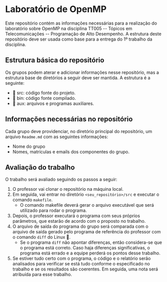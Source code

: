 # Laboratório de OpenMP
Este repositório contém as informações  necessárias para a realização do laboratório sobre OpenMP na disciplina TT005 -- Tópicos em Telecomunicações -- Programação de Alto Desempenho. A estrutura deste repositório deve ser usada como base para a entrega do 1º trabalho da disciplina.

## Estrutura básica do repositório
Os grupos podem aterar e adicionar informações nesse repositório, mas a estrutura base de diretórios a seguir deve ser mantida. A estrutura é a seguinte:
- :file_folder: src: código fonte do projeto.
- :file_folder: bin: código fonte compilado.
- :file_folder: aux: arquivos e programas auxiliares.

## Informações necessárias no repositório
Cada grupo deve providenciar, no diretório principal do repositório, um arquivo ``Readme.md`` com as seguintes informações:

- Nome do grupo
- Nomes, matrículas e emails dos componentes do grupo.

## Avaliação do trabalho
O trabalho será avaliado seguindo os passos a seguir:
1. O professor vai clonar o repositório na máquina local.
2. Em seguida, vai entrar no diretório ``<seu_repositório>/src`` e executar o comando ``makefile``.
	- O comando makefile deverá gerar o arquivo executável que será utilizado para rodar o programa.
3. Depois, o professor executará o programa com seus próprios parâmetros, que estarão de acordo com o proposto no trabalho.
4. O arquivo de saída do programa do grupo será comparada com o arquivo de saída gerado pelo  programa de referência do professor com o comando ``diff`` do Linux :penguin:.
	- Se o programa ``diff`` não apontar diferenças, então considera-se que o programa está correto. Caso haja diferenças significativas, o programa está errado e a equipe perderá os pontos desse trabalho.
5. Se estiver tudo certo com o programa, o código e o relatório serão analisados para verificar se está tudo conforme o especificado no trabalho e se os resultados são coerentes. Em seguida, uma nota será atribuída para esse trabalho.
